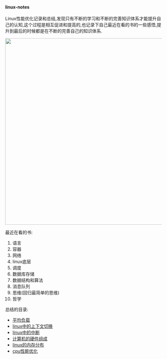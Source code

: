 #### linux-notes

Linux性能优化记录和总结,发现只有不断的学习和不断的完善知识体系才能提升自己的认知,这个过程是相互促进和提高的,也记录下自己最近在看的书的一些感悟,提升到最后的时候都是在不断的完善自己的知识体系.

<p align="center">
<img width="600" align="center" src="images/08.jpg" />
</p>


最近在看的书:

1. 语言
2. 容器
3. 网络
4. linux底层
5. 调度
6. 数据库存储
7. 数据结构和算法
8. 消息队列
9. 思维(回归最简单的思维)
10. 哲学


总结的目录:

* [平均负载](https://github.com/KeKe-Li/linux-notes/blob/master/src/chapter01/01.0.md)
* [linux中的上下文切换](https://github.com/KeKe-Li/linux-notes/blob/master/src/chapter02/01.0.md)
* [linux中的中断](https://github.com/KeKe-Li/linux-notes/blob/master/src/chapter03/01.0.md)
* [计算机的硬件组成](https://github.com/KeKe-Li/linux-notes/blob/master/src/chapter04/01.0.md)
* [linux的内存分布](https://github.com/KeKe-Li/linux-notes/blob/master/src/chapter05/01.0.md)
* [cpu性能优化](https://github.com/KeKe-Li/linux-notes/blob/master/src/chapter06/01.0.md)

